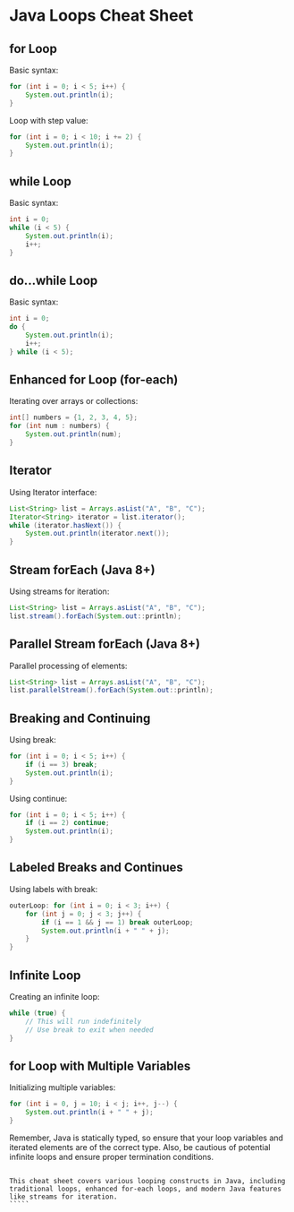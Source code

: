 # Java Loops Cheat Sheet

## for Loop

Basic syntax:
```java
for (int i = 0; i < 5; i++) {
    System.out.println(i);
}
```

Loop with step value:
```java
for (int i = 0; i < 10; i += 2) {
    System.out.println(i);
}
```

## while Loop

Basic syntax:
```java
int i = 0;
while (i < 5) {
    System.out.println(i);
    i++;
}
```

## do...while Loop

Basic syntax:
```java
int i = 0;
do {
    System.out.println(i);
    i++;
} while (i < 5);
```

## Enhanced for Loop (for-each)

Iterating over arrays or collections:
```java
int[] numbers = {1, 2, 3, 4, 5};
for (int num : numbers) {
    System.out.println(num);
}
```

## Iterator

Using Iterator interface:
```java
List<String> list = Arrays.asList("A", "B", "C");
Iterator<String> iterator = list.iterator();
while (iterator.hasNext()) {
    System.out.println(iterator.next());
}
```

## Stream forEach (Java 8+)

Using streams for iteration:
```java
List<String> list = Arrays.asList("A", "B", "C");
list.stream().forEach(System.out::println);
```

## Parallel Stream forEach (Java 8+)

Parallel processing of elements:
```java
List<String> list = Arrays.asList("A", "B", "C");
list.parallelStream().forEach(System.out::println);
```

## Breaking and Continuing

Using break:
```java
for (int i = 0; i < 5; i++) {
    if (i == 3) break;
    System.out.println(i);
}
```

Using continue:
```java
for (int i = 0; i < 5; i++) {
    if (i == 2) continue;
    System.out.println(i);
}
```

## Labeled Breaks and Continues

Using labels with break:
```java
outerLoop: for (int i = 0; i < 3; i++) {
    for (int j = 0; j < 3; j++) {
        if (i == 1 && j == 1) break outerLoop;
        System.out.println(i + " " + j);
    }
}
```

## Infinite Loop

Creating an infinite loop:
```java
while (true) {
    // This will run indefinitely
    // Use break to exit when needed
}
```

## for Loop with Multiple Variables

Initializing multiple variables:
```java
for (int i = 0, j = 10; i < j; i++, j--) {
    System.out.println(i + " " + j);
}
```

Remember, Java is statically typed, so ensure that your loop variables and iterated elements are of the correct type. Also, be cautious of potential infinite loops and ensure proper termination conditions.
``````

This cheat sheet covers various looping constructs in Java, including traditional loops, enhanced for-each loops, and modern Java features like streams for iteration.
`````
